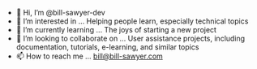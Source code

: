 - 👋 Hi, I’m @bill-sawyer-dev
- 👀 I’m interested in ... Helping people learn, especially technical topics
- 🌱 I’m currently learning ... The joys of starting a new project
- 💞️ I’m looking to collaborate on ... User assistance projects, including documentation, tutorials, e-learning, and similar topics
- 📫 How to reach me ... bill@bill-sawyer.com

<!---
bill-sawyer-dev/bill-sawyer-dev is a ✨ special ✨ repository because its `README.md` (this file) appears on your GitHub profile.
You can click the Preview link to take a look at your changes.
--->
